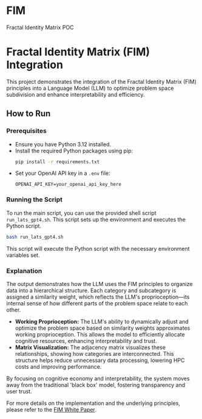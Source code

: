 # FIM
Fractal Identity Matrix POC


# Fractal Identity Matrix (FIM) Integration

This project demonstrates the integration of the Fractal Identity Matrix (FIM) principles into a Language Model (LLM) to optimize problem space subdivision and enhance interpretability and efficiency.

## How to Run

### Prerequisites

- Ensure you have Python 3.12 installed.
- Install the required Python packages using pip:
  ```bash
  pip install -r requirements.txt
  ```
- Set your OpenAI API key in a `.env` file:
  ```
  OPENAI_API_KEY=your_openai_api_key_here
  ```

### Running the Script

To run the main script, you can use the provided shell script `run_lats_gpt4.sh`. This script sets up the environment and executes the Python script.

```bash
bash run_lats_gpt4.sh
```

This script will execute the Python script with the necessary environment variables set.

### Explanation

The output demonstrates how the LLM uses the FIM principles to organize data into a hierarchical structure. Each category and subcategory is assigned a similarity weight, which reflects the LLM's proprioception—its internal sense of how different parts of the problem space relate to each other.

- **Working Proprioception:** The LLM's ability to dynamically adjust and optimize the problem space based on similarity weights approximates working proprioception. This allows the model to efficiently allocate cognitive resources, enhancing interpretability and trust.
- **Matrix Visualization:** The adjacency matrix visualizes these relationships, showing how categories are interconnected. This structure helps reduce unnecessary data processing, lowering HPC costs and improving performance.

By focusing on cognitive economy and interpretability, the system moves away from the traditional 'black box' model, fostering transparency and user trust.

For more details on the implementation and the underlying principles, please refer to the [FIM White Paper](link_to_white_paper_if_available).

    